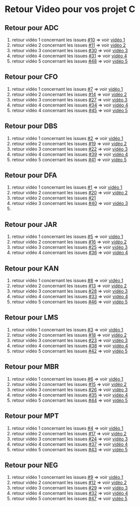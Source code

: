 # Retour Video pour vos projet C

## Retour pour ADC
1. retour vidéo 1 concernant les issues [#10](https://github.com/PBYetml/PROG_SLO1_C_PRJ2/issues/10) => voir [vidéo 1](https://www.swisstransfer.com/d/880765d3-5781-4f78-9f38-d1f89f5d0136)
2. retour vidéo 2 concernant les issues [#11](https://github.com/PBYetml/PROG_SLO1_C_PRJ2/issues/11) => voir [vidéo 2](https://www.swisstransfer.com/d/8b47ba2e-9054-4a44-a1dd-29ab2f01ab9f)
3. retour vidéo 3 concernant les issues [#30](https://github.com/PBYetml/PROG_SLO1_C_PRJ2/issues/30) => voir [vidéo 3](https://www.swisstransfer.com/d/14c44362-bd5c-4c48-83d2-6421008cf55d)
4. retour vidéo 4 concernant les issues [#31](https://github.com/PBYetml/PROG_SLO1_C_PRJ2/issues/31) => voir [vidéo 4](https://www.swisstransfer.com/d/eef8c3e0-eeff-4725-9284-815f7759f619)
5. retour vidéo 5 concernant les issues [#48](https://github.com/PBYetml/PROG_SLO1_C_PRJ2/issues/48) => voir [vidéo 5](https://www.swisstransfer.com/d/601c80ad-1f12-4b8a-9a5d-8c562945ae69)

## Retour pour CFO
1. retour vidéo 1 concernant les issues [#7](https://github.com/PBYetml/PROG_SLO1_C_PRJ2/issues/7) => voir [vidéo 1]()
2. retour vidéo 2 concernant les issues [#14](https://github.com/PBYetml/PROG_SLO1_C_PRJ2/issues/14) => voir [vidéo 2]()
3. retour vidéo 3 concernant les issues [#27](https://github.com/PBYetml/PROG_SLO1_C_PRJ2/issues/27) => voir [vidéo 3]()
4. retour vidéo 4 concernant les issues [#34](https://github.com/PBYetml/PROG_SLO1_C_PRJ2/issues/34) => voir [vidéo 4]()
5. retour vidéo 4 concernant les issues [#45](https://github.com/PBYetml/PROG_SLO1_C_PRJ2/issues/45) => voir [vidéo 5]()

## Retour pour DBS 
1. retour vidéo 1 concernant les issues [#2](https://github.com/PBYetml/PROG_SLO1_C_PRJ2/issues/2) => voir [vidéo 1]()
2. retour vidéo 2 concernant les issues [#19](https://github.com/PBYetml/PROG_SLO1_C_PRJ2/issues/19) => voir [vidéo 2]()
3. retour vidéo 3 concernant les issues [#22](https://github.com/PBYetml/PROG_SLO1_C_PRJ2/issues/22) => voir [vidéo 3]()
4. retour vidéo 4 concernant les issues [#39](https://github.com/PBYetml/PROG_SLO1_C_PRJ2/issues/39) => voir [vidéo 4]()
5. retour vidéo 5 concernant les issues [#41](https://github.com/PBYetml/PROG_SLO1_C_PRJ2/issues/41) => voir [vidéo 5]()

## Retour pour DFA 
1. retour vidéo 1 concernant les issues [#1](https://github.com/PBYetml/PROG_SLO1_C_PRJ2/issues/1) => voir [vidéo 1](https://www.swisstransfer.com/d/dbedc4bb-b5ef-4494-9178-b9e80c6c39e9)
2. retour vidéo 2 concernant les issues [#20](https://github.com/PBYetml/PROG_SLO1_C_PRJ2/issues/20) => voir [vidéo 2]()
3. retour vidéo 2 concernant les issues [#21](https://github.com/PBYetml/PROG_SLO1_C_PRJ2/issues/21) 
4. retour vidéo 3 concernant les issues [#40](https://github.com/PBYetml/PROG_SLO1_C_PRJ2/issues/40) => voir [vidéo 3]()
5. 

## Retour pour JAR
1. retour vidéo 1 concernant les issues [#5](https://github.com/PBYetml/PROG_SLO1_C_PRJ2/issues/5) => voir [vidéo 1]()
2. retour vidéo 2 concernant les issues [#16](https://github.com/PBYetml/PROG_SLO1_C_PRJ2/issues/16) => voir [vidéo 2]()
3. retour vidéo 3 concernant les issues [#25](https://github.com/PBYetml/PROG_SLO1_C_PRJ2/issues/25) => voir [vidéo 3]()
4. retour vidéo 4 concernant les issues [#36](https://github.com/PBYetml/PROG_SLO1_C_PRJ2/issues/36) => voir [vidéo 4]()

## Retour pour KAN
1. retour vidéo 1 concernant les issues [#8](https://github.com/PBYetml/PROG_SLO1_C_PRJ2/issues/8) => voir [vidéo 1]()
2. retour vidéo 2 concernant les issues [#13](https://github.com/PBYetml/PROG_SLO1_C_PRJ2/issues/13) => voir [vidéo 2]()
3. retour vidéo 3 concernant les issues [#28](https://github.com/PBYetml/PROG_SLO1_C_PRJ2/issues/28) => voir [vidéo 3]()
4. retour vidéo 4 concernant les issues [#33](https://github.com/PBYetml/PROG_SLO1_C_PRJ2/issues/33) => voir [vidéo 4]()
5. retour vidéo 5 concernant les issues [#46](https://github.com/PBYetml/PROG_SLO1_C_PRJ2/issues/46) => voir [vidéo 5]()

## Retour pour LMS 
1. retour vidéo 1 concernant les issues [#3](https://github.com/PBYetml/PROG_SLO1_C_PRJ2/issues/3) => voir [vidéo 1]()
2. retour vidéo 2 concernant les issues [#18](https://github.com/PBYetml/PROG_SLO1_C_PRJ2/issues/18) => voir [vidéo 2]()
3. retour vidéo 3 concernant les issues [#23](https://github.com/PBYetml/PROG_SLO1_C_PRJ2/issues/23) => voir [vidéo 3]()
4. retour vidéo 4 concernant les issues [#38](https://github.com/PBYetml/PROG_SLO1_C_PRJ2/issues/38) => voir [vidéo 4]()
5. retour vidéo 5 concernant les issues [#42](https://github.com/PBYetml/PROG_SLO1_C_PRJ2/issues/42) => voir [vidéo 5]()

## Retour pour MBR 
1. retour vidéo 1 concernant les issues [#6](https://github.com/PBYetml/PROG_SLO1_C_PRJ2/issues/6) => voir [vidéo 1]()
2. retour vidéo 2 concernant les issues [#15](https://github.com/PBYetml/PROG_SLO1_C_PRJ2/issues/15) => voir [vidéo 2]()
3. retour vidéo 3 concernant les issues [#26](https://github.com/PBYetml/PROG_SLO1_C_PRJ2/issues/26) => voir [vidéo 3]()
4. retour vidéo 4 concernant les issues [#35](https://github.com/PBYetml/PROG_SLO1_C_PRJ2/issues/35) => voir [vidéo 4]()
5. retour vidéo 5 concernant les issues [#44](https://github.com/PBYetml/PROG_SLO1_C_PRJ2/issues/44) => voir [vidéo 5]()

## Retour pour MPT 
1. retour vidéo 1 concernant les issues [#4](https://github.com/PBYetml/PROG_SLO1_C_PRJ2/issues/4) => voir [vidéo 1]()
2. retour vidéo 2 concernant les issues [#17](https://github.com/PBYetml/PROG_SLO1_C_PRJ2/issues/17) => voir [vidéo 2]()
3. retour vidéo 3 concernant les issues [#24](https://github.com/PBYetml/PROG_SLO1_C_PRJ2/issues/24) => voir [vidéo 3]()
4. retour vidéo 4 concernant les issues [#37](https://github.com/PBYetml/PROG_SLO1_C_PRJ2/issues/37) => voir [vidéo 4]()
5. retour vidéo 5 concernant les issues [#43](https://github.com/PBYetml/PROG_SLO1_C_PRJ2/issues/43) => voir [vidéo 5]()

## Retour pour NEG 
1. retour vidéo 1 concernant les issues [#9](https://github.com/PBYetml/PROG_SLO1_C_PRJ2/issues/9) => voir [vidéo 1]()
2. retour vidéo 2 concernant les issues [#12](https://github.com/PBYetml/PROG_SLO1_C_PRJ2/issues/12) => voir [vidéo 2]()
3. retour vidéo 3 concernant les issues [#29](https://github.com/PBYetml/PROG_SLO1_C_PRJ2/issues/29) => voir [vidéo 3]()
4. retour vidéo 4 concernant les issues [#32](https://github.com/PBYetml/PROG_SLO1_C_PRJ2/issues/32) => voir [vidéo 4]()
5. retour vidéo 5 concernant les issues [#47](https://github.com/PBYetml/PROG_SLO1_C_PRJ2/issues/47) => voir [vidéo 5]()

